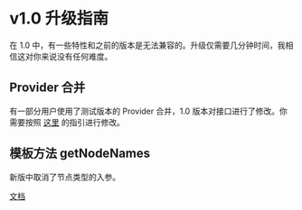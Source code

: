 # v1.0 升级指南

在 1.0 中，有一些特性和之前的版本是无法兼容的。升级仅需要几分钟时间，我相信这对你来说没有任何难度。

## Provider 合并

有一部分用户使用了测试版本的 Provider 合并，1.0 版本对接口进行了修改。你需要按照 [这里](/guide/custom-artifact.md#combineproviders) 的指引进行修改。

## 模板方法 getNodeNames

新版中取消了节点类型的入参。

[文档](/guide/custom-template.md#getnodenames)
